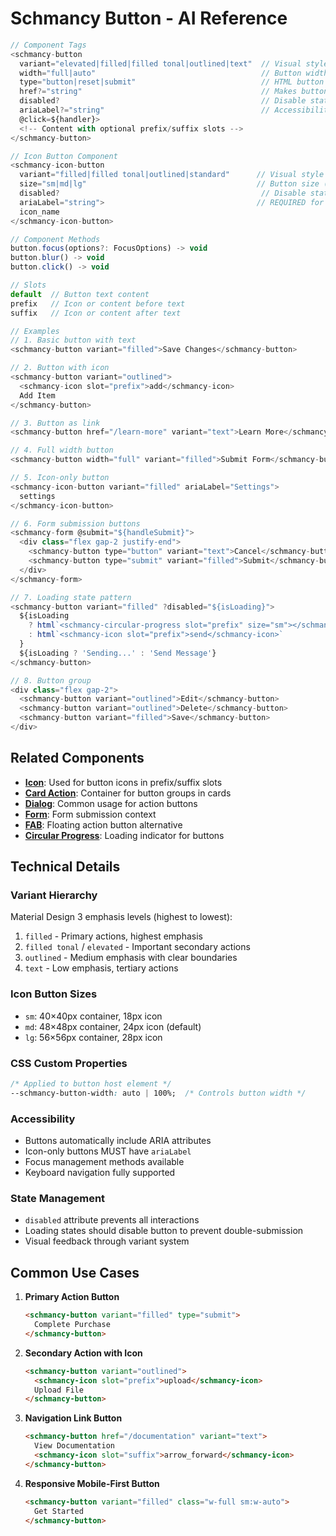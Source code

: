 # Schmancy Button - AI Reference

```js
// Component Tags
<schmancy-button
  variant="elevated|filled|filled tonal|outlined|text"  // Visual style (default: "text")
  width="full|auto"                                     // Button width (default: "auto")
  type="button|reset|submit"                            // HTML button type (default: "button")
  href?="string"                                        // Makes button a link
  disabled?                                             // Disable state
  ariaLabel?="string"                                   // Accessibility label
  @click=${handler}>
  <!-- Content with optional prefix/suffix slots -->
</schmancy-button>

// Icon Button Component
<schmancy-icon-button
  variant="filled|filled tonal|outlined|standard"      // Visual style (default: "standard")
  size="sm|md|lg"                                      // Button size (default: "md")
  disabled?                                             // Disable state
  ariaLabel="string">                                  // REQUIRED for accessibility
  icon_name
</schmancy-icon-button>

// Component Methods
button.focus(options?: FocusOptions) -> void
button.blur() -> void
button.click() -> void

// Slots
default  // Button text content
prefix   // Icon or content before text
suffix   // Icon or content after text

// Examples
// 1. Basic button with text
<schmancy-button variant="filled">Save Changes</schmancy-button>

// 2. Button with icon
<schmancy-button variant="outlined">
  <schmancy-icon slot="prefix">add</schmancy-icon>
  Add Item
</schmancy-button>

// 3. Button as link
<schmancy-button href="/learn-more" variant="text">Learn More</schmancy-button>

// 4. Full width button
<schmancy-button width="full" variant="filled">Submit Form</schmancy-button>

// 5. Icon-only button
<schmancy-icon-button variant="filled" ariaLabel="Settings">
  settings
</schmancy-icon-button>

// 6. Form submission buttons
<schmancy-form @submit="${handleSubmit}">
  <div class="flex gap-2 justify-end">
    <schmancy-button type="button" variant="text">Cancel</schmancy-button>
    <schmancy-button type="submit" variant="filled">Submit</schmancy-button>
  </div>
</schmancy-form>

// 7. Loading state pattern
<schmancy-button variant="filled" ?disabled="${isLoading}">
  ${isLoading 
    ? html`<schmancy-circular-progress slot="prefix" size="sm"></schmancy-circular-progress>`
    : html`<schmancy-icon slot="prefix">send</schmancy-icon>`
  }
  ${isLoading ? 'Sending...' : 'Send Message'}
</schmancy-button>

// 8. Button group
<div class="flex gap-2">
  <schmancy-button variant="outlined">Edit</schmancy-button>
  <schmancy-button variant="outlined">Delete</schmancy-button>
  <schmancy-button variant="filled">Save</schmancy-button>
</div>
```

## Related Components
- **[Icon](./icon.md)**: Used for button icons in prefix/suffix slots
- **[Card Action](./card.md)**: Container for button groups in cards
- **[Dialog](./dialog.md)**: Common usage for action buttons
- **[Form](./form.md)**: Form submission context
- **[FAB](./fab.md)**: Floating action button alternative
- **[Circular Progress](./circular-progress.md)**: Loading indicator for buttons

## Technical Details

### Variant Hierarchy
Material Design 3 emphasis levels (highest to lowest):
1. `filled` - Primary actions, highest emphasis
2. `filled tonal` / `elevated` - Important secondary actions
3. `outlined` - Medium emphasis with clear boundaries
4. `text` - Low emphasis, tertiary actions

### Icon Button Sizes
- `sm`: 40×40px container, 18px icon
- `md`: 48×48px container, 24px icon (default)
- `lg`: 56×56px container, 28px icon

### CSS Custom Properties
```css
/* Applied to button host element */
--schmancy-button-width: auto | 100%;  /* Controls button width */
```

### Accessibility
- Buttons automatically include ARIA attributes
- Icon-only buttons MUST have `ariaLabel`
- Focus management methods available
- Keyboard navigation fully supported

### State Management
- `disabled` attribute prevents all interactions
- Loading states should disable button to prevent double-submission
- Visual feedback through variant system

## Common Use Cases

1. **Primary Action Button**
   ```html
   <schmancy-button variant="filled" type="submit">
     Complete Purchase
   </schmancy-button>
   ```

2. **Secondary Action with Icon**
   ```html
   <schmancy-button variant="outlined">
     <schmancy-icon slot="prefix">upload</schmancy-icon>
     Upload File
   </schmancy-button>
   ```

3. **Navigation Link Button**
   ```html
   <schmancy-button href="/documentation" variant="text">
     View Documentation
     <schmancy-icon slot="suffix">arrow_forward</schmancy-icon>
   </schmancy-button>
   ```

4. **Responsive Mobile-First Button**
   ```html
   <schmancy-button variant="filled" class="w-full sm:w-auto">
     Get Started
   </schmancy-button>
   ```